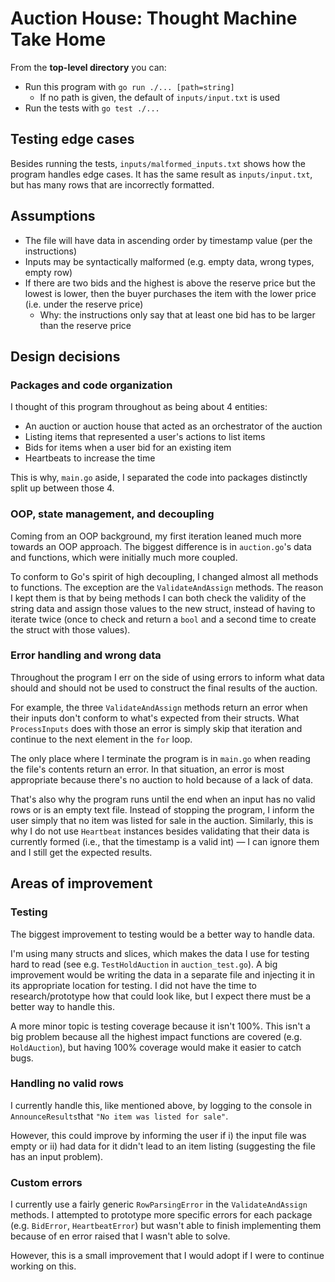 # Auction House: Thought Machine Take Home

From the **top-level directory** you can:

- Run this program with `go run ./... [path=string]`
  - If no path is given, the default of `inputs/input.txt` is used
- Run the tests with `go test ./...`

## Testing edge cases

Besides running the tests, `inputs/malformed_inputs.txt` shows how the program handles edge cases. It has the same result as `inputs/input.txt`, but has many rows that are incorrectly formatted.

## Assumptions

- The file will have data in ascending order by timestamp value (per the instructions)
- Inputs may be syntactically malformed (e.g. empty data, wrong types, empty row)
- If there are two bids and the highest is above the reserve price but the lowest is lower, then the buyer purchases the item with the lower price (i.e. under the reserve price)
  - Why: the instructions only say that at least one bid has to be larger than the reserve price

## Design decisions

### Packages and code organization

I thought of this program throughout as being about 4 entities:

- An auction or auction house that acted as an orchestrator of the auction
- Listing items that represented a user's actions to list items
- Bids for items when a user bid for an existing item
- Heartbeats to increase the time

This is why, `main.go` aside, I separated the code into packages distinctly split up between those 4.

### OOP, state management, and decoupling

Coming from an OOP background, my first iteration leaned much more towards an OOP approach. The biggest difference is in `auction.go`'s data and functions, which were initially much more coupled.

To conform to Go's spirit of high decoupling, I changed almost all methods to functions. The exception are the `ValidateAndAssign` methods. The reason I kept them is that by being methods I can both check the validity of the string data and assign those values to the new struct, instead of having to iterate twice (once to check and return a `bool` and a second time to create the struct with those values).

### Error handling and wrong data

Throughout the program I err on the side of using errors to inform what data should and should not be used to construct the final results of the auction.

For example, the three `ValidateAndAssign` methods return an error when their inputs don't conform to what's expected from their structs. What `ProcessInputs` does with those an error is simply skip that iteration and continue to the next element in the `for` loop.

The only place where I terminate the program is in `main.go` when reading the file's contents return an error. In that situation, an error is most appropriate because there's no auction to hold because of a lack of data.

That's also why the program runs until the end when an input has no valid rows or is an empty text file. Instead of stopping the program, I inform the user simply that no item was listed for sale in the auction. Similarly, this is why I do not use `Heartbeat` instances besides validating that their data is currently formed (i.e., that the timestamp is a valid int) — I can ignore them and I still get the expected results.

## Areas of improvement

### Testing

The biggest improvement to testing would be a better way to handle data.

I'm using many structs and slices, which makes the data I use for testing hard to read (see e.g. `TestHoldAuction` in `auction_test.go`). A big improvement would be writing the data in a separate file and injecting it in its appropriate location for testing. I did not have the time to research/prototype how that could look like, but I expect there must be a better way to handle this.

A more minor topic is testing coverage because it isn't 100%. This isn't a big problem because all the highest impact functions are covered (e.g. `HoldAuction`), but having 100% coverage would make it easier to catch bugs.

### Handling no valid rows

I currently handle this, like mentioned above, by logging to the console in `AnnounceResults`that `"No item was listed for sale"`.

However, this could improve by informing the user if i) the input file was empty or ii) had data for it didn't lead to an item listing (suggesting the file has an input problem).

### Custom errors

I currently use a fairly generic `RowParsingError` in the `ValidateAndAssign` methods. I attempted to prototype more specific errors for each package (e.g. `BidError`, `HeartbeatError`) but wasn't able to finish implementing them because of en error raised that I wasn't able to solve.

However, this is a small improvement that I would adopt if I were to continue working on this.
